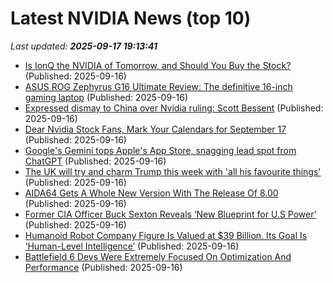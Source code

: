 # Latest NVIDIA News (top 10)
_Last updated: **2025-09-17 19:13:41**_

- [Is IonQ the NVIDIA of Tomorrow, and Should You Buy the Stock?](https://consent.yahoo.com/v2/collectConsent?sessionId=1_cc-session_3bcda2f0-fe58-4e4c-8741-c31261cac38f) (Published: 2025-09-16)
- [ASUS ROG Zephyrus G16 Ultimate Review: The definitive 16-inch gaming laptop](https://www.androidheadlines.com/2025/09/asus-rog-zephyrus-g16-ultimate-review-the-definitive-16-inch-gaming-laptop.html) (Published: 2025-09-16)
- [Expressed dismay to China over Nvidia ruling: Scott Bessent](https://economictimes.indiatimes.com/news/international/business/expressed-dismay-to-china-over-nvidia-ruling-scott-bessent/articleshow/123929139.cms) (Published: 2025-09-16)
- [Dear Nvidia Stock Fans, Mark Your Calendars for September 17](https://biztoc.com/x/6eb3d9a68014dca0) (Published: 2025-09-16)
- [Google's Gemini tops Apple's App Store, snagging lead spot from ChatGPT](https://www.cnbc.com/2025/09/16/google-gemini-tops-apples-app-store-snagging-lead-spot-from-chatgpt.html) (Published: 2025-09-16)
- [The UK will try and charm Trump this week with 'all his favourite things'](https://www.abc.net.au/news/2025-09-17/donald-trump-heads-to-uk-for-second-state-visit/105764556) (Published: 2025-09-16)
- [AIDA64 Gets A Whole New Version With The Release Of 8.00](https://pcper.com/2025/09/aida64-gets-a-whole-new-version-with-the-release-of-8-00/) (Published: 2025-09-16)
- [Former CIA Officer Buck Sexton Reveals ‘New Blueprint for U.S Power’](https://www.globenewswire.com/news-release/2025/09/16/3151168/0/en/Former-CIA-Officer-Buck-Sexton-Reveals-New-Blueprint-for-U-S-Power.html) (Published: 2025-09-16)
- [Humanoid Robot Company Figure Is Valued at $39 Billion. Its Goal Is ‘Human-Level Intelligence’](https://biztoc.com/x/6fbd77ae36bde992) (Published: 2025-09-16)
- [Battlefield 6 Devs Were Extremely Focused On Optimization And Performance](https://kotaku.com/battlefield-6-framerate-fps-xbox-series-s-ps5-2000626043) (Published: 2025-09-16)
